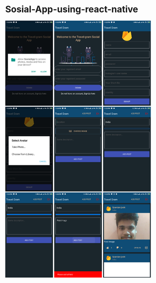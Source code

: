 # Sosial-App-using-react-native

<div style="display:"flex"">
<img src="./screenshots/1.png" width="30%"  />

<img src="./screenshots/2.png" width="30%"  />

<img src="./screenshots/3.png" width="30%"  />
</div>

<div style="display:"flex"">
<img src="./screenshots/4.png" width="30%"  />

<img src="./screenshots/5.png" width="30%"  />

<img src="./screenshots/6.png" width="30%"  />
</div>

<div style="display:"flex"">
<img src="./screenshots/7.png" width="30%"  />

<img src="./screenshots/8.png" width="30%"  />

<img src="./screenshots/9.png" width="30%"  />
</div>
